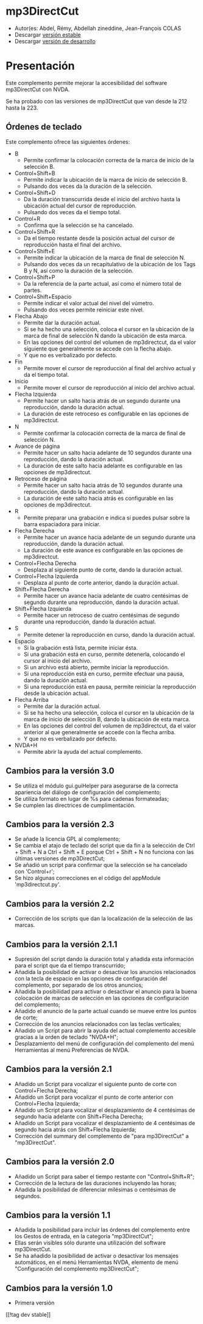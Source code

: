 # mp3DirectCut #

*	 Autor(es: Abdel, Rémy, Abdellah zineddine, Jean-François COLAS
*	 Descargar  [versión estable][1]
*	 Descargar [versión de desarrollo][2]

# Presentación #

Este complemento permite mejorar la accesibilidad del software mp3DirectCut
con NVDA.

Se ha probado con las versiones de mp3DirectCut que van desde la 212 hasta
la 223.

## Órdenes de teclado ##

Este complemento ofrece las siguientes órdenes:

*	B
	*	Permite confirmar la colocación correcta de la marca de inicio de la selección B.
*	Control+Shift+B
	*	Permite indicar la ubicación de la marca de inicio de selección B.
	*	Pulsando dos veces da la duración de la selección.
*	Control+Shift+D
	*	Da la duración transcurrida desde el inicio del archivo hasta la ubicación actual del cursor de reproducción.
	*	Pulsando dos veces da el tiempo total.
*	Control+R
	*	Confirma que la selección se ha cancelado.
*	Control+Shift+R
	*	Da el tiempo restante desde la posición actual del cursor de reproducción hasta el final del archivo.
*	Control+Shift+E
	*	Permite indicar la ubicación de la marca de final de selección N.
	*	Pulsando dos veces da un recapitulativo de la ubicación de los Tags B y N, así como la duración de la selección.
*	Control+Shift+P
	*	Da la referencia de la parte actual, así como el número total de partes.
*	Control+Shift+Espacio
	*	Permite indicar el valor actual del nivel del vúmetro.
	*	Pulsando dos veces permite reiniciar este nivel.
*	Flecha Abajo
	*	Permite dar la duración actual.
	*	Si se ha hecho una selección, coloca el cursor en la ubicación de la marca de final de selección N dando la ubicación de esta marca.
	*	En las opciones del control del volumen de mp3directcut, da el valor siguiente que generalmente se accede con la flecha abajo.
	*	Y que no es verbalizado por defecto.
*	Fin
	*	Permite mover el cursor de reproducción al final del archivo actual y da el tiempo total.
*	Inicio
	*	Permite mover el cursor de reproducción al inicio del archivo actual.
*	Flecha Izquierda
	*	Permite hacer un salto hacia atrás de un segundo durante una reproducción, dando la duración actual.
	*	La duración de este retroceso es configurable en las opciones de mp3directcut.
*	N
	*	Permite confirmar la colocación correcta de la marca de final de selección N.
*	Avance de página
	*	Permite hacer un salto hacia adelante de 10 segundos durante una reproducción, dando la duración actual.
	*	La duración de este salto hacia adelante es configurable en las opciones de mp3directcut.
*	Retroceso de página
	*	Permite hacer un salto hacia atrás de 10 segundos durante una reproducción, dando la duración actual.
	*	La duración de este salto hacia atrás es configurable en las opciones de mp3directcut.
*	R
	*	Permite preparar una grabación e indica si puedes pulsar sobre la barra espaciadora para iniciar.
*	Flecha Derecha
	*	Permite hacer un avance hacia adelante de un segundo durante una reproducción, dando la duración actual.
	*	La duración de este avance es configurable en las opciones de mp3directcut.
*	Control+Flecha Derecha
	*	Desplaza al siguiente punto de corte, dando la duración actual.
*	Control+Flecha Izquierda
	*	Desplaza al punto de corte anterior, dando la duración actual.
*	Shift+Flecha Derecha
	*	Permite hacer un avance hacia adelante de cuatro centésimas de segundo durante una reproducción, dando la duración actual.
*	Shift+Flecha Izquierda
	*	Permite hacer un retroceso de cuatro centésimas de segundo durante una reproducción, dando la duración actual.
*	S
	*	Permite detener la reproducción en curso, dando la duración actual.
*	Espacio
	*	Si la grabación está lista, permite iniciar ésta.
	*	Si una grabación está en curso, permite detenerla, colocando el cursor al inicio del archivo.
	*	Si un archivo está abierto, permite iniciar la reproducción.
	*	Si una reproducción está en curso, permite efectuar una pausa, dando la duración actual.
	*	Si una reproducción está en pausa, permite reiniciar la reproducción desde la ubicación actual.
*	Flecha Arriba
	*	Permite dar la duración actual.
	*	Si se ha hecho una selección, coloca el cursor en la ubicación de la marca de inicio de selección B, dando la ubicación de esta marca.
	*	En las opciones del control del volumen de mp3directcut, da el valor anterior al que generalmente se accede con la flecha arriba.
	*	Y que no es verbalizado por defecto.
*	NVDA+H
	*	Permite abrir la ayuda del actual complemento.

## Cambios para la versión 3.0 ##

*	 Se utiliza el módulo gui.guiHelper para asegurarse de la correcta
   apariencia del diálogo de configuración del complemento;
*	 Se utiliza formato en lugar de %s para cadenas formateadas;
*	 Se cumplen las directrices de cumplimentación.

## Cambios para la versión 2.3 ##

*	 Se añade la licencia GPL al complemento;
*	 Se cambia el atajo de teclado del script que da fin a la selección de
   Ctrl + Shift + N a Ctrl + Shift + E porque Ctrl + Shift + N no funciona
   con  las últimas versiones de mp3DirectCut;
*	 Se añadió un script para confirmar que la selección se ha cancelado con
   'Control+r';
*	 Se hizo algunas correcciones en el código del appModule
   'mp3directcut.py'.

## Cambios para la versión 2.2 ##

*	 Corrección de los scripts que dan la localización de la selección de las
   marcas.

## Cambios para la versión 2.1.1 ##

*	 Supresión del script dando la duración total y añadida esta información
   para el script que da el tiempo transcurrido;
*	 Añadida la posibilidad de activar o desactivar los anuncios relacionados
   con la tecla de espacio en las opciones de configuración del complemento,
   por separado de los otros anuncios;
*	 Añadida la posibilidad para activar o desactivar el anuncio para la buena
   colocación de marcas de selección en las opciones de configuración del
   complemento;
*	 Añadido el anuncio de la parte actual cuando se mueve entre los puntos de
   corte;
*	 Corrección de los anuncios relacionados con las teclas verticales;
*	 Añadido un Script para abrir la ayuda del actual complemento accesible
   gracias a la orden de teclado "NVDA+H";
*	 Desplazamiento del menú de configuración del complemento del menú
   Herramientas al menú Preferencias de NVDA.

## Cambios para la versión 2.1 ##

*	 Añadido un Script para vocalizar el siguiente punto de corte con
   Control+Flecha Derecha;
*	 Añadido un Script para vocalizar el punto de corte anterior con
   Control+Flecha Izquierda;
*	 Añadido un Script para vocalizar el desplazamiento de 4 centésimas de
   segundo hacia adelante con Shift+Flecha Derecha;
*	 Añadido un Script para vocalizar el desplazamiento de 4 centésimas de
   segundo hacia atrás con Shift+Flecha Izquierda;
*	 Corrección del summary del complemento de "para mp3DirectCut" a
   "mp3DirectCut".

## Cambios para la versión 2.0 ##

*	 Añadido un Script para saber el tiempo restante con "Control+Shift+R";
*	 Corrección de la lectura de las duraciones incluyendo las horas;
*	 Añadida la posibilidad de diferenciar milésimas o centésimas de segundos.

## Cambios para la versión 1.1 ##

*	 Añadida la posibilidad para incluir las órdenes del complemento entre los Gestos de entrada, en la categoría "mp3DirectCut";
*	 Ellas serán visibles sólo durante una utilización del software mp3DirectCut.
*	 Se ha añadido la posibilidad de activar o desactivar los mensajes automáticos, en el menú Herramientas NVDA, elemento de menú "Configuración del complemento mp3DirectCut";

## Cambios para la versión 1.0 ##

*	 Primera versión

[[!tag dev stable]]

[1]: https://addons.nvda-project.org/files/get.php?file=mp3dc

[2]: https://addons.nvda-project.org/files/get.php?file=mp3dc-dev
